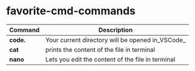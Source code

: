 # favorite-cmd-commands


| Command | Description |
| - | - |
| **code.** | Your current directory will be opened in_VSCode_ |
| **cat** | prints the content of the file in terminal |
| **nano** | Lets you edit the content of the file in terminal |
